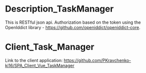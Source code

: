 # Description_TaskManager
This is RESTful json api. Authorization based on the token using the OpenIddict library - https://github.com/openiddict/openiddict-core.

# Client_Task_Manager
Link to the client application: https://github.com/PKravchenko-ki16/SPA_Client_Vue_TaskManager
